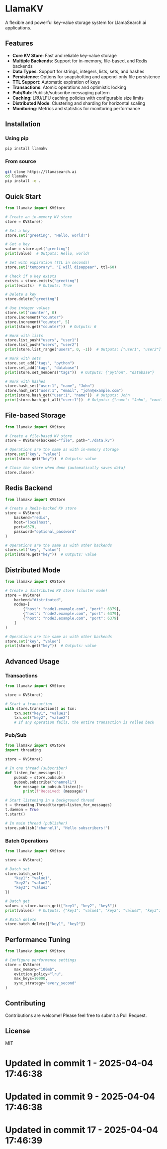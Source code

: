 # LlamaKV

A flexible and powerful key-value storage system for LlamaSearch.ai applications.

## Features

- **Core KV Store**: Fast and reliable key-value storage
- **Multiple Backends**: Support for in-memory, file-based, and Redis backends
- **Data Types**: Support for strings, integers, lists, sets, and hashes
- **Persistence**: Options for snapshotting and append-only file persistence
- **TTL Support**: Automatic expiration of keys
- **Transactions**: Atomic operations and optimistic locking
- **Pub/Sub**: Publish/subscribe messaging pattern
- **Caching**: LRU/LFU caching policies with configurable size limits
- **Distributed Mode**: Clustering and sharding for horizontal scaling
- **Monitoring**: Metrics and statistics for monitoring performance

## Installation

### Using pip

```bash
pip install llamakv
```

### From source

```bash
git clone https://llamasearch.ai
cd llamakv
pip install -e .
```

## Quick Start

```python
from llamakv import KVStore

# Create an in-memory KV store
store = KVStore()

# Set a key
store.set("greeting", "Hello, world!")

# Get a key
value = store.get("greeting")
print(value)  # Outputs: Hello, world!

# Set with expiration (TTL in seconds)
store.set("temporary", "I will disappear", ttl=60)

# Check if a key exists
exists = store.exists("greeting")
print(exists)  # Outputs: True

# Delete a key
store.delete("greeting")

# Use integer values
store.set("counter", 0)
store.increment("counter")
store.increment("counter", 5)
print(store.get("counter"))  # Outputs: 6

# Work with lists
store.list_push("users", "user1")
store.list_push("users", "user2")
print(store.list_range("users", 0, -1))  # Outputs: ["user1", "user2"]

# Work with sets
store.set_add("tags", "python")
store.set_add("tags", "database")
print(store.set_members("tags"))  # Outputs: {"python", "database"}

# Work with hashes
store.hash_set("user:1", "name", "John")
store.hash_set("user:1", "email", "john@example.com")
print(store.hash_get("user:1", "name"))  # Outputs: John
print(store.hash_get_all("user:1"))  # Outputs: {"name": "John", "email": "john@example.com"}
```

## File-based Storage

```python
from llamakv import KVStore

# Create a file-based KV store
store = KVStore(backend="file", path="./data.kv")

# Operations are the same as with in-memory storage
store.set("key", "value")
print(store.get("key"))  # Outputs: value

# Close the store when done (automatically saves data)
store.close()
```

## Redis Backend

```python
from llamakv import KVStore

# Create a Redis-backed KV store
store = KVStore(
    backend="redis",
    host="localhost",
    port=6379,
    password="optional_password"
)

# Operations are the same as with other backends
store.set("key", "value")
print(store.get("key"))  # Outputs: value
```

## Distributed Mode

```python
from llamakv import KVStore

# Create a distributed KV store (cluster mode)
store = KVStore(
    backend="distributed",
    nodes=[
        {"host": "node1.example.com", "port": 6379},
        {"host": "node2.example.com", "port": 6379},
        {"host": "node3.example.com", "port": 6379}
    ]
)

# Operations are the same as with other backends
store.set("key", "value")
print(store.get("key"))  # Outputs: value
```

## Advanced Usage

### Transactions

```python
from llamakv import KVStore

store = KVStore()

# Start a transaction
with store.transaction() as txn:
    txn.set("key1", "value1")
    txn.set("key2", "value2")
    # If any operation fails, the entire transaction is rolled back
```

### Pub/Sub

```python
from llamakv import KVStore
import threading

store = KVStore()

# In one thread (subscriber)
def listen_for_messages():
    pubsub = store.pubsub()
    pubsub.subscribe("channel1")
    for message in pubsub.listen():
        print(f"Received: {message}")

# Start listening in a background thread
t = threading.Thread(target=listen_for_messages)
t.daemon = True
t.start()

# In main thread (publisher)
store.publish("channel1", "Hello subscribers!")
```

### Batch Operations

```python
from llamakv import KVStore

store = KVStore()

# Batch set
store.batch_set({
    "key1": "value1",
    "key2": "value2",
    "key3": "value3"
})

# Batch get
values = store.batch_get(["key1", "key2", "key3"])
print(values)  # Outputs: {"key1": "value1", "key2": "value2", "key3": "value3"}

# Batch delete
store.batch_delete(["key1", "key2"])
```

## Performance Tuning

```python
from llamakv import KVStore

# Configure performance settings
store = KVStore(
    max_memory="100mb",
    eviction_policy="lru",
    max_keys=10000,
    sync_strategy="every_second"
)
```

## Contributing

Contributions are welcome! Please feel free to submit a Pull Request.

## License

MIT 
# Updated in commit 1 - 2025-04-04 17:46:38

# Updated in commit 9 - 2025-04-04 17:46:38

# Updated in commit 17 - 2025-04-04 17:46:39
